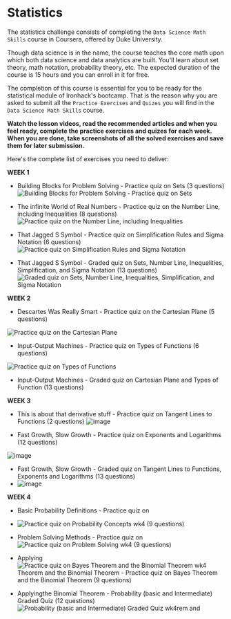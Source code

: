 # Statistics
The statistics challenge consists of completing the `Data Science Math Skills` course in Coursera, offered by Duke University. 

Though data science is in the name, the course teaches the core math upon which both data science and data analytics are built. You'll learn about set theory, math notation, probability theory, etc. The expected duration of the course is 15 hours and you can enroll in it for free. 

The completion of this course is essential for you to be ready for the statistical module of Ironhack's bootcamp.
That is the reason why you are asked to submit all the `Practice Exercises` and `Quizes` you will find in the `Data Science Math Skills` course. 

**Watch the lesson videos, read the recommended articles and when you feel ready, complete the practice exercises and quizes for each week. When you are done, take screenshots of all the solved exercises and save them for later submission.** 

Here's the complete list of exercises you need to deliver:

**WEEK 1**
* Building Blocks for Problem Solving - Practice quiz on Sets (3 questions)
 ![Building Blocks for Problem Solving - Practice quiz on Sets](https://user-images.githubusercontent.com/85833899/123561643-0aafa100-d780-11eb-9309-0fa7a6a153b7.JPG)


* The infinite World of Real Numbers - Practice quiz on the Number Line, including Inequalities (8 questions)
 ![Practice quiz on the Number Line, including Inequalities](https://user-images.githubusercontent.com/85833899/123561647-1602cc80-d780-11eb-8672-88c12d6b2890.JPG)

* That Jagged S Symbol - Practice quiz on Simplification Rules and Sigma Notation (6 questions)
![Practice quiz on Simplification Rules and Sigma Notation](https://user-images.githubusercontent.com/85833899/123561653-20bd6180-d780-11eb-97d1-9b8e96543d83.JPG)

* That Jagged S Symbol - Graded quiz on Sets, Number Line, Inequalities, Simplification, and Sigma Notation (13 questions)
![Graded quiz on Sets, Number Line, Inequalities, Simplification, and Sigma Notation](https://user-images.githubusercontent.com/85833899/123561667-2d41ba00-d780-11eb-8021-8582986d3a47.JPG)

**WEEK 2**
* Descartes Was Really Smart - Practice quiz on the Cartesian Plane (5 questions)

![Practice quiz on the Cartesian Plane](https://user-images.githubusercontent.com/85833899/123562380-e0acad80-d784-11eb-8199-1ecc23ca7899.JPG)

* Input-Output Machines - Practice quiz on Types of Functions (6 questions)

![Practice quiz on Types of Functions](https://user-images.githubusercontent.com/85833899/123562384-e5716180-d784-11eb-8666-bc657ccf1025.JPG)

* Input-Output Machines - Graded quiz on Cartesian Plane and Types of Function (13 questions)

**WEEK 3**
* This is about that derivative stuff - Practice quiz on Tangent Lines to Functions (2 questions)
![image](https://user-images.githubusercontent.com/85833899/124041072-8b6ad900-d9dc-11eb-80fe-4da43a2efd3d.png)


* Fast Growth, Slow Growth - Practice quiz on Exponents and Logarithms (12 questions)

![image](https://user-images.githubusercontent.com/85833899/124041218-d258ce80-d9dc-11eb-8c5d-8bebca49baf1.png)

* Fast Growth, Slow Growth - Graded quiz on Tangent Lines to Functions, Exponents and Logarithms (13 questions)
* ![image](https://user-images.githubusercontent.com/85833899/124041121-a89fa780-d9dc-11eb-8449-e9622052c0fc.png)


**WEEK 4**
* Basic Probability Definitions - Practice quiz on 
* ![Practice quiz on Probability Concepts wk4](https://user-images.githubusercontent.com/85833899/124402905-86be6180-dd09-11eb-9290-edfa30a55465.JPG) (9 questions)


* Problem Solving Methods - Practice quiz on ![Practice quiz on Problem Solving wk4](https://user-images.githubusercontent.com/85833899/124402918-963daa80-dd09-11eb-9b6f-93384486e0c4.JPG) (9 questions)




* Applying![Practice quiz on Bayes Theorem and the Binomial Theorem wk4](https://user-images.githubusercontent.com/85833899/124402923-a35a9980-dd09-11eb-964c-469b2e7b1216.JPG) Theorem and the Binomial Theorem - Practice quiz on Bayes Theorem and the Binomial Theorem (9 questions)




* Applyingthe Binomial Theorem - Probability (basic and Intermediate) Graded Quiz (12 questions)
 ![Probability (basic and Intermediate) Graded Quiz wk4](https://user-images.githubusercontent.com/85833899/124402930-b3727900-dd09-11eb-9640-bd6ced7af0ae.JPG)rem and 










